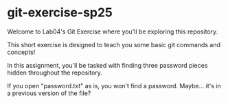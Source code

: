 # git-exercise-sp25

Welcome to Lab04's Git Exercise where you'll be exploring this repository. 

This short exercise is designed to teach you some basic git commands and concepts! 

In this assignment, you'll be tasked with finding three password pieces hidden throughout the repository. 

If you open "password.txt" as is, you won't find a password. Maybe... it's in a previous version of the file? 
